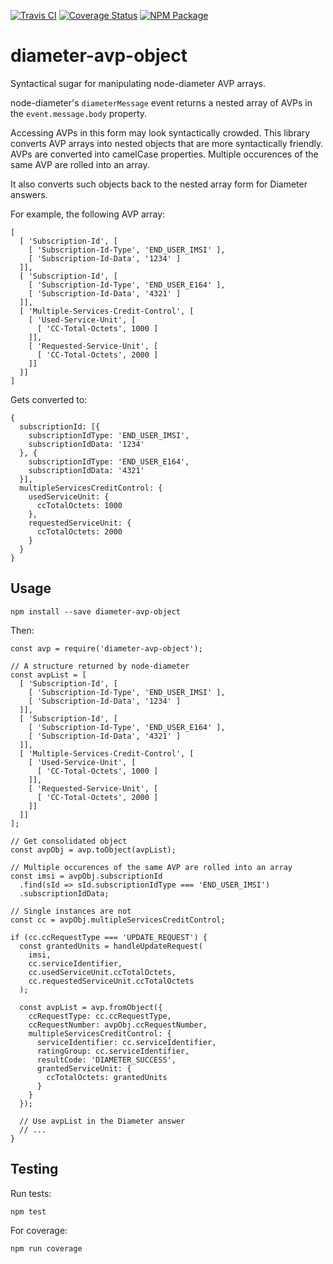 [![Travis CI](https://img.shields.io/travis/atesgoral/diameter-avp-object.svg)](https://travis-ci.org/atesgoral/diameter-avp-object)
[![Coverage Status](https://img.shields.io/coveralls/atesgoral/diameter-avp-object.svg)](https://coveralls.io/github/atesgoral/diameter-avp-object?branch=master)
[![NPM Package](https://img.shields.io/npm/v/diameter-avp-object.svg)](https://www.npmjs.com/package/diameter-avp-object)

# diameter-avp-object

Syntactical sugar for manipulating node-diameter AVP arrays.

node-diameter's `diameterMessage` event returns a nested array of AVPs in the `event.message.body` property.

Accessing AVPs in this form may look syntactically crowded. This library converts AVP arrays into nested objects that are more syntactically friendly. AVPs are converted into camelCase properties. Multiple occurences of the same AVP are rolled into an array.

It also converts such objects back to the nested array form for Diameter answers.

For example, the following AVP array:

```
[
  [ 'Subscription-Id', [
    [ 'Subscription-Id-Type', 'END_USER_IMSI' ],
    [ 'Subscription-Id-Data', '1234' ]
  ]],
  [ 'Subscription-Id', [
    [ 'Subscription-Id-Type', 'END_USER_E164' ],
    [ 'Subscription-Id-Data', '4321' ]
  ]],
  [ 'Multiple-Services-Credit-Control', [
    [ 'Used-Service-Unit', [
      [ 'CC-Total-Octets', 1000 ]
    ]],
    [ 'Requested-Service-Unit', [
      [ 'CC-Total-Octets', 2000 ]
    ]]
  ]]
]
```

Gets converted to:

```
{
  subscriptionId: [{
    subscriptionIdType: 'END_USER_IMSI',
    subscriptionIdData: '1234'
  }, {
    subscriptionIdType: 'END_USER_E164',
    subscriptionIdData: '4321'
  }],
  multipleServicesCreditControl: {
    usedServiceUnit: {
      ccTotalOctets: 1000
    },
    requestedServiceUnit: {
      ccTotalOctets: 2000
    }
  }
}
```

## Usage

```
npm install --save diameter-avp-object
```

Then:

```
const avp = require('diameter-avp-object');

// A structure returned by node-diameter
const avpList = [
  [ 'Subscription-Id', [
    [ 'Subscription-Id-Type', 'END_USER_IMSI' ],
    [ 'Subscription-Id-Data', '1234' ]
  ]],
  [ 'Subscription-Id', [
    [ 'Subscription-Id-Type', 'END_USER_E164' ],
    [ 'Subscription-Id-Data', '4321' ]
  ]],
  [ 'Multiple-Services-Credit-Control', [
    [ 'Used-Service-Unit', [
      [ 'CC-Total-Octets', 1000 ]
    ]],
    [ 'Requested-Service-Unit', [
      [ 'CC-Total-Octets', 2000 ]
    ]]
  ]]
];

// Get consolidated object
const avpObj = avp.toObject(avpList);

// Multiple occurences of the same AVP are rolled into an array
const imsi = avpObj.subscriptionId
  .find(sId => sId.subscriptionIdType === 'END_USER_IMSI')
  .subscriptionIdData;

// Single instances are not
const cc = avpObj.multipleServicesCreditControl;

if (cc.ccRequestType === 'UPDATE_REQUEST') {
  const grantedUnits = handleUpdateRequest(
    imsi,
    cc.serviceIdentifier,
    cc.usedServiceUnit.ccTotalOctets,
    cc.requestedServiceUnit.ccTotalOctets
  );

  const avpList = avp.fromObject({
    ccRequestType: cc.ccRequestType,
    ccRequestNumber: avpObj.ccRequestNumber,
    multipleServicesCreditControl: {
      serviceIdentifier: cc.serviceIdentifier,
      ratingGroup: cc.serviceIdentifier,
      resultCode: 'DIAMETER_SUCCESS',
      grantedServiceUnit: {
        ccTotalOctets: grantedUnits
      }
    }
  });

  // Use avpList in the Diameter answer
  // ...
}
```

## Testing

Run tests:

```
npm test
```

For coverage:

```
npm run coverage
```
